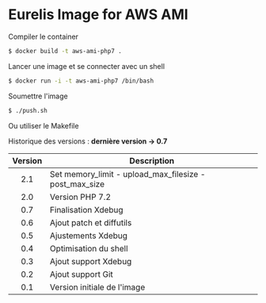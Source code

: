 # Eurelis Image for AWS AMI

Compiler le container
````bash
$ docker build -t aws-ami-php7 .
````

Lancer une image et se connecter avec un shell
````bash
$ docker run -i -t aws-ami-php7 /bin/bash
````

Soumettre l'image
````bash
$ ./push.sh
````
Ou utiliser le Makefile


Historique des versions : **dernière version -> 0.7**

| Version | Description                                            |
| :-----: | ------------------------------------------------------ |
|   2.1   | Set memory_limit - upload_max_filesize - post_max_size |
|   2.0   | Version PHP 7.2                                        |
|   0.7   | Finalisation Xdebug                                    |
|   0.6   | Ajout patch et diffutils                               |
|   0.5   | Ajustements Xdebug                                     |
|   0.4   | Optimisation du shell                                  |
|   0.3   | Ajout support Xdebug                                   |
|   0.2   | Ajout support Git                                      |
|   0.1   | Version initiale de l'image                            |
